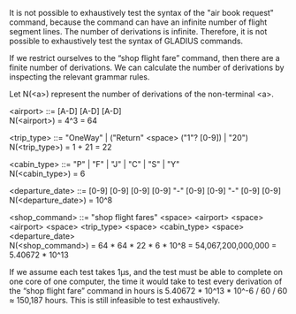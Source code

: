 It is not possible to exhaustively test the syntax of the "air book request" command, because the command can
have an infinite number of flight segment lines. The number of derivations is infinite. Therefore, it is not
possible to exhaustively test the syntax of GLADIUS commands.

If we restrict ourselves to the “shop flight fare” command, then there are a finite number of derivations. We
can calculate the number of derivations by inspecting the relevant grammar rules.

Let N(\<a\>) represent the number of derivations of the non-terminal \<a\>.

\<airport\> ::= [A-D] [A-D] [A-D]  
N(\<airport\>) = 4^3 = 64

\<trip_type\> ::= "OneWay" | ("Return" \<space\> ("1"? [0-9]) | "20")  
N(\<trip_type\>) = 1 + 21 = 22

\<cabin_type\> ::= "P" | "F" | "J" | "C" | "S" | "Y"  
N(\<cabin_type\>) = 6

\<departure_date\> ::= [0-9] [0-9] [0-9] [0-9] "-" [0-9] [0-9] "-" [0-9] [0-9]  
N(\<departure_date\>) = 10^8

\<shop_command\> ::= "shop flight fares" \<space\> \<airport\> \<space\> \<airport\> \<space\> \<trip_type\> \<space\>
\<cabin_type\> \<space\> \<departure_date\>  
N(\<shop_command\>) = 64 \* 64 \* 22 \* 6 \* 10^8 = 54,067,200,000,000 = 5.40672 \* 10^13

If we assume each test takes 1μs, and the test must be able to complete on one core of one computer, the time
it would take to test every derivation of the “shop flight fare” command in hours is
5.40672 \* 10^13 \* 10^-6 / 60 / 60 ≈ 150,187 hours. This is still infeasible to test exhaustively.
